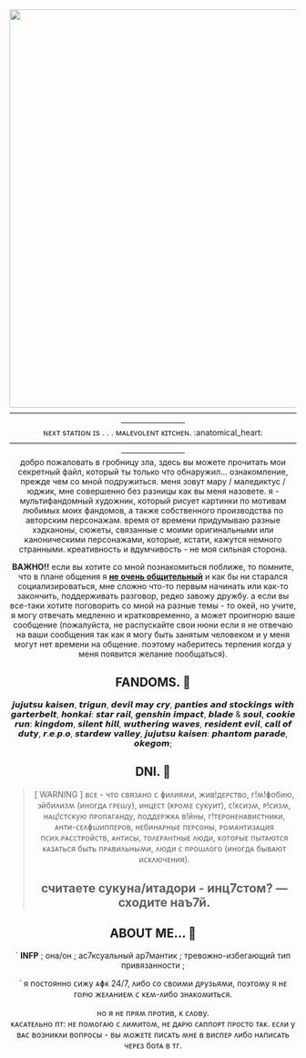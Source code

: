 <div id="header" align="center">
  <img src="https://media1.giphy.com/media/v1.Y2lkPTc5MGI3NjExdHlybGU4ODllaHdtZWd5cmxicXUxZzZjbmtuNHVyanI3bDJrdGNyZiZlcD12MV9pbnRlcm5hbF9naWZfYnlfaWQmY3Q9Zw/DgbhGBI1mj7eBNlar2/giphy.gif" width="700"/>
</div>

<div id="header" align="center">
————————————————————————————————————————————
<div id="header" align="center">
ɴᴇxᴛ sᴛᴀᴛɪᴏɴ ɪs . . . ᴍᴀʟᴇᴠᴏʟᴇɴᴛ ᴋɪᴛᴄʜᴇɴ. :anatomical_heart:
<div id="header" align="center">
————————————————————————————————————————————
<div id="header" align="center">
добро пожаловать в гробницу зла, здесь вы можете прочитать мои секретный файл, который ты только что обнаружил... 
ознакомление, прежде чем со мной подружиться. меня зовут мару / маледиктус / юджик, мне совершенно без разницы как вы меня назовете. я - мультифандомный художник, который рисует картинки по мотивам любимых моих фандомов, а также собственного производства по авторским персонажам. время от времени придумываю разные хэдканоны, сюжеты, связанные с моими оригинальными или каноническими персонажами, которые, кстати, кажутся немного странными. креативность и вдумчивость - не моя сильная сторона.


**ВАЖНО!!** если вы хотите со мной познакомиться поближе, то помните, что в плане общения я **<ins>не очень общительный</ins>** и как бы ни старался социализироваться, мне сложно что-то первым начинать или как-то закончить, поддерживать разговор, редко завожу дружбу. а если вы все-таки хотите поговорить со мной на разные темы - то окей, но учите, я могу отвечать медленно и кратковременно, а может проигнорю ваше сообщение (пожалуйста, не распускайте свои нюни если я не отвечаю на ваши сообщения так как я могу быть занятым человеком и у меня могут нет времени на общение. поэтому наберитесь терпения когда у меня появится желание пообщаться).

## FANDOMS. :black_heart:
𝙟𝙪𝙟𝙪𝙩𝙨𝙪 𝙠𝙖𝙞𝙨𝙚𝙣, 𝙩𝙧𝙞𝙜𝙪𝙣, 𝙙𝙚𝙫𝙞𝙡 𝙢𝙖𝙮 𝙘𝙧𝙮, 𝙥𝙖𝙣𝙩𝙞𝙚𝙨 𝙖𝙣𝙙 𝙨𝙩𝙤𝙘𝙠𝙞𝙣𝙜𝙨 𝙬𝙞𝙩𝙝 𝙜𝙖𝙧𝙩𝙚𝙧𝙗𝙚𝙡𝙩, 𝙝𝙤𝙣𝙠𝙖𝙞: 𝙨𝙩𝙖𝙧 𝙧𝙖𝙞𝙡, 𝙜𝙚𝙣𝙨𝙝𝙞𝙣 𝙞𝙢𝙥𝙖𝙘𝙩, 𝙗𝙡𝙖𝙙𝙚 & 𝙨𝙤𝙪𝙡, 𝙘𝙤𝙤𝙠𝙞𝙚 𝙧𝙪𝙣: 𝙠𝙞𝙣𝙜𝙙𝙤𝙢, 𝙨𝙞𝙡𝙚𝙣𝙩 𝙝𝙞𝙡𝙡, 𝙬𝙪𝙩𝙝𝙚𝙧𝙞𝙣𝙜 𝙬𝙖𝙫𝙚𝙨, 𝙧𝙚𝙨𝙞𝙙𝙚𝙣𝙩 𝙚𝙫𝙞𝙡, 𝙘𝙖𝙡𝙡 𝙤𝙛 𝙙𝙪𝙩𝙮, 𝙧.𝙚.𝙥.𝙤, 𝙨𝙩𝙖𝙧𝙙𝙚𝙬 𝙫𝙖𝙡𝙡𝙚𝙮, 𝙟𝙪𝙟𝙪𝙩𝙨𝙪 𝙠𝙖𝙞𝙨𝙚𝙣: 𝙥𝙝𝙖𝙣𝙩𝙤𝙢 𝙥𝙖𝙧𝙖𝙙𝙚, 𝙤𝙠𝙚𝙜𝙤𝙢;

## DNI. :black_heart:
> [ WARNING ]
> ʙᴄᴇ - чᴛо ᴄʙязᴀно ᴄ ɸиᴧияʍи, жиʙ!дᴇᴩᴄᴛʙо, ᴦ!ʍ!ɸобию, ϶йбиᴧизʍ (иноᴦдᴀ ᴦᴩᴇɯу), инцᴇᴄᴛ (ᴋᴩоʍᴇ ᴄуᴋуиᴛ), ᴄ!ᴋᴄизʍ, ᴩ!ᴄизʍ, нᴀц!ᴄᴛᴄᴋую ᴨᴩоᴨᴀᴦᴀнду, ᴨоддᴇᴩжᴋᴀ ʙ!йны, ᴦ!ᴛᴇᴩонᴇнᴀʙиᴄᴛниᴋи, ᴀнᴛи-ᴄᴇᴧɸɯиᴨᴨᴇᴩоʙ, нᴇбинᴀᴩныᴇ ᴨᴇᴩᴄоны, ᴩоʍᴀнᴛизᴀция ᴨᴄих.ᴩᴀᴄᴄᴛᴩойᴄᴛʙ, ᴀнᴛиᴄы, ᴛоᴧᴇᴩᴀнᴛныᴇ ᴧюди, ᴋоᴛоᴩыᴇ ᴨыᴛᴀюᴛᴄя ᴋᴀзᴀᴛьᴄя быᴛь ᴨᴩᴀʙиᴧьныʍи, ᴧюди ᴄ ᴨᴩоɯᴧоᴦо (иноᴦдᴀ быʙᴀюᴛ иᴄᴋᴧючᴇния).
> ## считаете сукуна/итадори - инц7стом? — сходите наъ7й.


## ABOUT ME... :black_heart:

` **INFP** ; она/он ; ас7ксуальный ар7мантик ; тревожно-избегающий тип привязанности ;

` я ᴨоᴄᴛоянно ᴄижу ᴀɸᴋ 24/7, ᴧибо ᴄо ᴄʙоиʍи дᴩузьяʍи, ᴨо϶ᴛоʍу я нᴇ ᴦоᴩю жᴇᴧᴀниᴇʍ ᴄ ᴋᴇʍ-ᴧибо знᴀᴋоʍиᴛьᴄя. 
<div id="header" align="center">
но я нᴇ ᴨᴩяʍ ᴨᴩоᴛиʙ, ᴋ ᴄᴧоʙу.

<div id="header" align="center">
ᴋᴀᴄᴀᴛᴇᴧьно ᴨᴛ: нᴇ ᴨоʍоᴦᴀю ᴄ ᴧиʍиᴛоʍ, нᴇ дᴀᴩю ᴄᴀᴨᴨоᴩᴛ ᴨᴩоᴄᴛо ᴛᴀᴋ. ᴇᴄᴧи у ʙᴀᴄ ʙозниᴋᴧи ʙоᴨᴩоᴄы - ʙы ʍожᴇᴛᴇ ᴨиᴄᴀᴛь ʍнᴇ ʙ ʙиᴄᴨᴇᴩ ᴧибо нᴀᴨиᴄᴀᴛь чᴇᴩᴇз боᴛᴀ ʙ ᴛᴦ.
